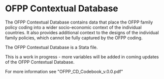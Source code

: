 # OFPP Contextual Database

The OFPP Contextual Database contains data that place the OFPP family policy coding into a wider socio-economic context of the individual countries. It also provides additional context to the designs of the individual family policies, which cannot be fully captured by the OFPP coding.

The OFPP Contextual Database is a Stata file.

This is a work in progress - more variables will be added in coming updates of the OFPP Contextual Database.

For more information see "OFPP_CD_Codebook_v.0.0.pdf"
